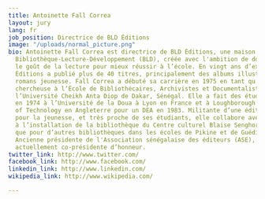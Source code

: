 ```yaml
---
title: Antoinette Fall Correa
layout: jury
lang: fr
job_position: Directrice de BLD Éditions
image: "/uploads/normal_picture.png"
bio: Antoinette Fall Correa est directrice de BLD Éditions, une maison issue de l’ONG
  Bibliothèque-Lecture-Développement (BLD), créée avec l'ambition de donner aux enfants
  le goût de la lecture pour mieux réussir à l’école. En vingt ans d’existence, BLD
  Éditions a publié plus de 40 titres, principalement des albums illustrés et quelques
  romans jeunesse. Fall Correa a débuté sa carrière en 1975 en tant qu’enseignante
  chercheuse à l’École de Bibliothécaires, Archivistes et Documentalistes (EBAD) de
  l’Université Cheikh Anta Diop de Dakar, Sénégal. Elle a fait des études de bibliothéconomie
  en 1974 à l’Université de la Doua à Lyon en France et à Loughborough University
  of Technology en Angleterre pour un DEA en 1983. Militante d’une édition africaine
  pour la jeunesse, et très proche de ses étudiants, elle collabore avec ces derniers
  à l’installation de la bibliothèque du Centre culturel Blaise Senghor à Dakar, ainsi
  que pour d’autres bibliothèques dans les écoles de Pikine et de Guédiawaye au Sénégal.
  Ancienne présidente de l'Association sénégalaise des éditeurs (ASE), elle en est
  actuellement co-présidente d’honneur.
twitter_link: http://www.twitter.com/
facebook_link: http://www.facebook.com/
linkedin_link: http://www.linkedin.com/
wikipedia_link: http://www.wikipedia.com/

---
```

